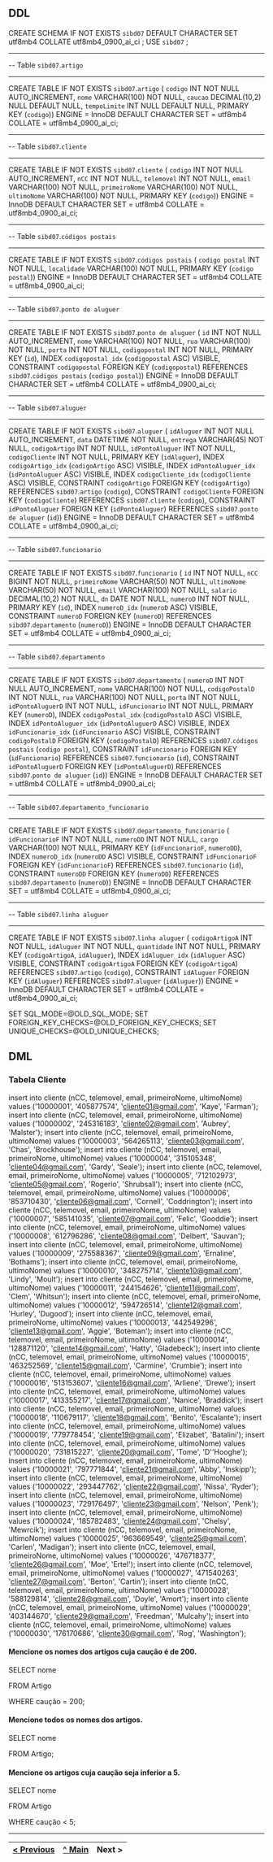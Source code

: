 ## DDL

CREATE SCHEMA IF NOT EXISTS `sibd07` DEFAULT CHARACTER SET utf8mb4 COLLATE utf8mb4_0900_ai_ci ;
USE `sibd07` ;

-- -----------------------------------------------------
-- Table `sibd07`.`artigo`
-- -----------------------------------------------------
CREATE TABLE IF NOT EXISTS `sibd07`.`artigo` (
  `codigo` INT NOT NULL AUTO_INCREMENT,
  `nome` VARCHAR(100) NOT NULL,
  `caucao` DECIMAL(10,2) NULL DEFAULT NULL,
  `tempoLimite` INT NULL DEFAULT NULL,
  PRIMARY KEY (`codigo`))
ENGINE = InnoDB
DEFAULT CHARACTER SET = utf8mb4
COLLATE = utf8mb4_0900_ai_ci;


-- -----------------------------------------------------
-- Table `sibd07`.`cliente`
-- -----------------------------------------------------
CREATE TABLE IF NOT EXISTS `sibd07`.`cliente` (
  `codigo` INT NOT NULL AUTO_INCREMENT,
  `nCC` INT NOT NULL,
  `telemovel` INT NOT NULL,
  `email` VARCHAR(100) NOT NULL,
  `primeiroNome` VARCHAR(100) NOT NULL,
  `ultimoNome` VARCHAR(100) NOT NULL,
  PRIMARY KEY (`codigo`))
ENGINE = InnoDB
DEFAULT CHARACTER SET = utf8mb4
COLLATE = utf8mb4_0900_ai_ci;


-- -----------------------------------------------------
-- Table `sibd07`.`códigos postais`
-- -----------------------------------------------------
CREATE TABLE IF NOT EXISTS `sibd07`.`códigos postais` (
  `codigo postal` INT NOT NULL,
  `localidade` VARCHAR(100) NOT NULL,
  PRIMARY KEY (`codigo postal`))
ENGINE = InnoDB
DEFAULT CHARACTER SET = utf8mb4
COLLATE = utf8mb4_0900_ai_ci;


-- -----------------------------------------------------
-- Table `sibd07`.`ponto de aluguer`
-- -----------------------------------------------------
CREATE TABLE IF NOT EXISTS `sibd07`.`ponto de aluguer` (
  `id` INT NOT NULL AUTO_INCREMENT,
  `nome` VARCHAR(100) NOT NULL,
  `rua` VARCHAR(100) NOT NULL,
  `porta` INT NOT NULL,
  `codigopostal` INT NOT NULL,
  PRIMARY KEY (`id`),
  INDEX `codigopostal_idx` (`codigopostal` ASC) VISIBLE,
  CONSTRAINT `codigopostal`
    FOREIGN KEY (`codigopostal`)
    REFERENCES `sibd07`.`códigos postais` (`codigo postal`))
ENGINE = InnoDB
DEFAULT CHARACTER SET = utf8mb4
COLLATE = utf8mb4_0900_ai_ci;


-- -----------------------------------------------------
-- Table `sibd07`.`aluguer`
-- -----------------------------------------------------
CREATE TABLE IF NOT EXISTS `sibd07`.`aluguer` (
  `idAluguer` INT NOT NULL AUTO_INCREMENT,
  `data` DATETIME NOT NULL,
  `entrega` VARCHAR(45) NOT NULL,
  `codigoArtigo` INT NOT NULL,
  `idPontoAluguer` INT NOT NULL,
  `codigoCliente` INT NOT NULL,
  PRIMARY KEY (`idAluguer`),
  INDEX `codigoArtigo_idx` (`codigoArtigo` ASC) VISIBLE,
  INDEX `idPontoAluguer_idx` (`idPontoAluguer` ASC) VISIBLE,
  INDEX `codigoCliente_idx` (`codigoCliente` ASC) VISIBLE,
  CONSTRAINT `codigoArtigo`
    FOREIGN KEY (`codigoArtigo`)
    REFERENCES `sibd07`.`artigo` (`codigo`),
  CONSTRAINT `codigoCliente`
    FOREIGN KEY (`codigoCliente`)
    REFERENCES `sibd07`.`cliente` (`codigo`),
  CONSTRAINT `idPontoAluguer`
    FOREIGN KEY (`idPontoAluguer`)
    REFERENCES `sibd07`.`ponto de aluguer` (`id`))
ENGINE = InnoDB
DEFAULT CHARACTER SET = utf8mb4
COLLATE = utf8mb4_0900_ai_ci;


-- -----------------------------------------------------
-- Table `sibd07`.`funcionario`
-- -----------------------------------------------------
CREATE TABLE IF NOT EXISTS `sibd07`.`funcionario` (
  `id` INT NOT NULL,
  `nCC` BIGINT NOT NULL,
  `primeiroNome` VARCHAR(50) NOT NULL,
  `ultimoNome` VARCHAR(50) NOT NULL,
  `email` VARCHAR(100) NOT NULL,
  `salario` DECIMAL(10,2) NOT NULL,
  `dn` DATE NOT NULL,
  `numeroD` INT NOT NULL,
  PRIMARY KEY (`id`),
  INDEX `numeroD_idx` (`numeroD` ASC) VISIBLE,
  CONSTRAINT `numeroD`
    FOREIGN KEY (`numeroD`)
    REFERENCES `sibd07`.`departamento` (`numeroD`))
ENGINE = InnoDB
DEFAULT CHARACTER SET = utf8mb4
COLLATE = utf8mb4_0900_ai_ci;


-- -----------------------------------------------------
-- Table `sibd07`.`departamento`
-- -----------------------------------------------------
CREATE TABLE IF NOT EXISTS `sibd07`.`departamento` (
  `numeroD` INT NOT NULL AUTO_INCREMENT,
  `nome` VARCHAR(100) NOT NULL,
  `codigoPostalD` INT NOT NULL,
  `rua` VARCHAR(100) NOT NULL,
  `porta` INT NOT NULL,
  `idPontoAluguerD` INT NOT NULL,
  `idFuncionario` INT NOT NULL,
  PRIMARY KEY (`numeroD`),
  INDEX `codigoPostal_idx` (`codigoPostalD` ASC) VISIBLE,
  INDEX `idPontoAluguer_idx` (`idPontoAluguerD` ASC) VISIBLE,
  INDEX `idFuncionario_idx` (`idFuncionario` ASC) VISIBLE,
  CONSTRAINT `codigoPostalD`
    FOREIGN KEY (`codigoPostalD`)
    REFERENCES `sibd07`.`códigos postais` (`codigo postal`),
  CONSTRAINT `idFuncionario`
    FOREIGN KEY (`idFuncionario`)
    REFERENCES `sibd07`.`funcionario` (`id`),
  CONSTRAINT `idPontoAluguerD`
    FOREIGN KEY (`idPontoAluguerD`)
    REFERENCES `sibd07`.`ponto de aluguer` (`id`))
ENGINE = InnoDB
DEFAULT CHARACTER SET = utf8mb4
COLLATE = utf8mb4_0900_ai_ci;


-- -----------------------------------------------------
-- Table `sibd07`.`departamento_funcionario`
-- -----------------------------------------------------
CREATE TABLE IF NOT EXISTS `sibd07`.`departamento_funcionario` (
  `idFuncionarioF` INT NOT NULL,
  `numeroDD` INT NOT NULL,
  `cargo` VARCHAR(100) NOT NULL,
  PRIMARY KEY (`idFuncionarioF`, `numeroDD`),
  INDEX `numeroD_idx` (`numeroDD` ASC) VISIBLE,
  CONSTRAINT `idFuncionarioF`
    FOREIGN KEY (`idFuncionarioF`)
    REFERENCES `sibd07`.`funcionario` (`id`),
  CONSTRAINT `numeroDD`
    FOREIGN KEY (`numeroDD`)
    REFERENCES `sibd07`.`departamento` (`numeroD`))
ENGINE = InnoDB
DEFAULT CHARACTER SET = utf8mb4
COLLATE = utf8mb4_0900_ai_ci;


-- -----------------------------------------------------
-- Table `sibd07`.`linha aluguer`
-- -----------------------------------------------------
CREATE TABLE IF NOT EXISTS `sibd07`.`linha aluguer` (
  `codigoArtigoA` INT NOT NULL,
  `idAluguer` INT NOT NULL,
  `quantidade` INT NOT NULL,
  PRIMARY KEY (`codigoArtigoA`, `idAluguer`),
  INDEX `idAluguer_idx` (`idAluguer` ASC) VISIBLE,
  CONSTRAINT `codigoArtigoA`
    FOREIGN KEY (`codigoArtigoA`)
    REFERENCES `sibd07`.`artigo` (`codigo`),
  CONSTRAINT `idAluguer`
    FOREIGN KEY (`idAluguer`)
    REFERENCES `sibd07`.`aluguer` (`idAluguer`))
ENGINE = InnoDB
DEFAULT CHARACTER SET = utf8mb4
COLLATE = utf8mb4_0900_ai_ci;


SET SQL_MODE=@OLD_SQL_MODE;
SET FOREIGN_KEY_CHECKS=@OLD_FOREIGN_KEY_CHECKS;
SET UNIQUE_CHECKS=@OLD_UNIQUE_CHECKS;


## DML

### Tabela Cliente

insert into cliente (nCC, telemovel, email, primeiroNome, ultimoNome) values ('10000001', '405877574', 'cliente01@gmail.com', 'Kaye', 'Farman');
insert into cliente (nCC, telemovel, email, primeiroNome, ultimoNome) values ('10000002', '245316183', 'cliente02@gmail.com', 'Aubrey', 'Malster');
insert into cliente (nCC, telemovel, email, primeiroNome, ultimoNome) values ('10000003', '564265113', 'cliente03@gmail.com', 'Chas', 'Brockhouse');
insert into cliente (nCC, telemovel, email, primeiroNome, ultimoNome) values ('10000004', '315105348', 'cliente04@gmail.com', 'Gardy', 'Seale');
insert into cliente (nCC, telemovel, email, primeiroNome, ultimoNome) values ('10000005', '712102973', 'cliente05@gmail.com', 'Rogerio', 'Shrubsall');
insert into cliente (nCC, telemovel, email, primeiroNome, ultimoNome) values ('10000006', '853710430', 'cliente06@gmail.com', 'Cornell', 'Coddrington');
insert into cliente (nCC, telemovel, email, primeiroNome, ultimoNome) values ('10000007', '585141035', 'cliente07@gmail.com', 'Felic', 'Gooddie');
insert into cliente (nCC, telemovel, email, primeiroNome, ultimoNome) values ('10000008', '612796286', 'cliente08@gmail.com', 'Delbert', 'Sauvan');
insert into cliente (nCC, telemovel, email, primeiroNome, ultimoNome) values ('10000009', '275588367', 'cliente09@gmail.com', 'Ernaline', 'Bothams');
insert into cliente (nCC, telemovel, email, primeiroNome, ultimoNome) values ('10000010', '348275714', 'cliente10@gmail.com', 'Lindy', 'Moult');
insert into cliente (nCC, telemovel, email, primeiroNome, ultimoNome) values ('10000011', '244154626', 'cliente11@gmail.com', 'Clem', 'Whitsun');
insert into cliente (nCC, telemovel, email, primeiroNome, ultimoNome) values ('10000012', '594726514', 'cliente12@gmail.com', 'Hurley', 'Dugood');
insert into cliente (nCC, telemovel, email, primeiroNome, ultimoNome) values ('10000013', '442549296', 'cliente13@gmail.com', 'Aggie', 'Boteman');
insert into cliente (nCC, telemovel, email, primeiroNome, ultimoNome) values ('10000014', '128871120', 'cliente14@gmail.com', 'Hatty', 'Gladebeck');
insert into cliente (nCC, telemovel, email, primeiroNome, ultimoNome) values ('10000015', '463252569', 'cliente15@gmail.com', 'Carmine', 'Crumbie');
insert into cliente (nCC, telemovel, email, primeiroNome, ultimoNome) values ('10000016', '513153607', 'cliente16@gmail.com', 'Arliene', 'Drewe');
insert into cliente (nCC, telemovel, email, primeiroNome, ultimoNome) values ('10000017', '413355217', 'cliente17@gmail.com', 'Nanice', 'Braddick');
insert into cliente (nCC, telemovel, email, primeiroNome, ultimoNome) values ('10000018', '110679117', 'cliente18@gmail.com', 'Benito', 'Escalante');
insert into cliente (nCC, telemovel, email, primeiroNome, ultimoNome) values ('10000019', '779778454', 'cliente19@gmail.com', 'Elizabet', 'Batalini');
insert into cliente (nCC, telemovel, email, primeiroNome, ultimoNome) values ('10000020', '731815227', 'cliente20@gmail.com', 'Tome', 'D''Hooghe');
insert into cliente (nCC, telemovel, email, primeiroNome, ultimoNome) values ('10000021', '797771844', 'cliente21@gmail.com', 'Abby', 'Inskipp');
insert into cliente (nCC, telemovel, email, primeiroNome, ultimoNome) values ('10000022', '293447762', 'cliente22@gmail.com', 'Nissa', 'Ryder');
insert into cliente (nCC, telemovel, email, primeiroNome, ultimoNome) values ('10000023', '729176497', 'cliente23@gmail.com', 'Nelson', 'Penk');
insert into cliente (nCC, telemovel, email, primeiroNome, ultimoNome) values ('10000024', '185782483', 'cliente24@gmail.com', 'Chelsy', 'Mewrcik');
insert into cliente (nCC, telemovel, email, primeiroNome, ultimoNome) values ('10000025', '963669549', 'cliente25@gmail.com', 'Carlen', 'Madigan');
insert into cliente (nCC, telemovel, email, primeiroNome, ultimoNome) values ('10000026', '476718377', 'cliente26@gmail.com', 'Moe', 'Ertel');
insert into cliente (nCC, telemovel, email, primeiroNome, ultimoNome) values ('10000027', '471540263', 'cliente27@gmail.com', 'Berton', 'Cartin');
insert into cliente (nCC, telemovel, email, primeiroNome, ultimoNome) values ('10000028', '588129814', 'cliente28@gmail.com', 'Doyle', 'Amort');
insert into cliente (nCC, telemovel, email, primeiroNome, ultimoNome) values ('10000029', '403144670', 'cliente29@gmail.com', 'Freedman', 'Mulcahy');
insert into cliente (nCC, telemovel, email, primeiroNome, ultimoNome) values ('10000030', '176170686', 'cliente30@gmail.com', 'Rog', 'Washington');


#### Mencione os nomes dos artigos cuja caução é de 200.

SELECT nome

FROM Artigo

WHERE caução = 200;

#### Mencione todos os nomes dos artigos.

SELECT nome

FROM Artigo;

#### Mencione os artigos cuja caução seja inferior a 5.

SELECT nome

FROM Artigo

WHERE caução < 5;


---
[< Previous](rebd04.md) | [^ Main](https://github.com/tcm-sibd-g07/SIBD07/) | Next > 
:--- | :---: | ---: 
  

